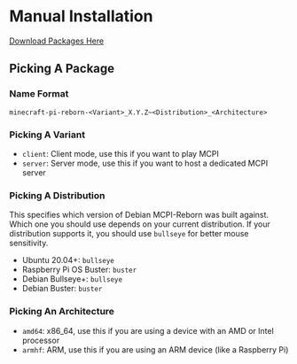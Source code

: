 # Manual Installation
[Download Packages Here](https://jenkins.thebrokenrail.com/job/minecraft-pi-reborn/job/master/lastSuccessfulBuild/artifact/out/)

## Picking A Package

### Name Format
```
minecraft-pi-reborn-<Variant>_X.Y.Z~<Distribution>_<Architecture>
```

### Picking A Variant
* ``client``: Client mode, use this if you want to play MCPI
* ``server``: Server mode, use this if you want to host a dedicated MCPI server

### Picking A Distribution
This specifies which version of Debian MCPI-Reborn was built against. Which one you should use depends on your current distribution. If your distribution supports it, you should use ``bullseye`` for better mouse sensitivity.

* Ubuntu 20.04+: ``bullseye``
* Raspberry Pi OS Buster: ``buster``
* Debian Bullseye+: ``bullseye``
* Debian Buster: ``buster``

### Picking An Architecture
* ``amd64``: x86_64, use this if you are using a device with an AMD or Intel processor
* ``armhf``: ARM, use this if you are using an ARM device (like a Raspberry Pi)
